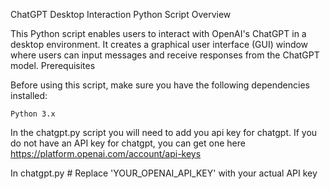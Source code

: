 ChatGPT Desktop Interaction Python Script
Overview

This Python script enables users to interact with OpenAI's ChatGPT in a desktop environment. It creates a graphical user interface (GUI) window where users can input messages and receive responses from the ChatGPT model.
Prerequisites

Before using this script, make sure you have the following dependencies installed:

    Python 3.x
In the chatgpt.py script you will need to add you api key for chatgpt. If you do not have an API key for chatgpt, you can get one here https://platform.openai.com/account/api-keys

In chatgpt.py # Replace 'YOUR_OPENAI_API_KEY' with your actual API key
